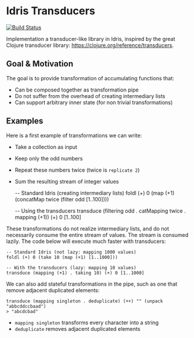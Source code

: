 # Idris Transducers

[![Build Status](https://travis-ci.org/QuentinDuval/IdrisReducers.svg?branch=master)](https://travis-ci.org/QuentinDuval/IdrisReducers)

Implementation a transducer-like library in Idris, inspired by the great Clojure transducer library: https://clojure.org/reference/transducers.

## Goal & Motivation

The goal is to provide transformation of accumulating functions that:

* Can be composed together as transformation pipe
* Do not suffer from the overhead of creating intermediary lists
* Can support arbitrary inner state (for non trivial transformations)

## Examples

Here is a first example of transformations we can write:

* Take a collection as input
* Keep only the odd numbers
* Repeat these numbers twice (twice is `replicate 2`)
* Sum the resulting stream of integer values

    -- Standard Idris (creating intermediary lists)
    foldl (+) 0 (map (+1) (concatMap twice (filter odd [1..100])))

    -- Using the transducers
    transduce (filtering odd . catMapping twice . mapping (+1)) (+) 0 [1..100]

These transformations do not realize intermediary lists, and do not necessarily consume the entire stream of values. The stream is consumed lazily. The code below will execute much faster with transducers:

    -- Standard Idris (not lazy: mapping 1000 values)
    foldl (+) 0 (take 10 (map (+1) [1..1000]))

    -- With the transducers (lazy: mapping 10 values)
    transduce (mapping (+1) . taking 10) (+) 0 [1..1000]

We can also add stateful transformations in the pipe, such as one that remove adjacent duplicated elements:

    transduce (mapping singleton . deduplicate) (++) "" (unpack "abbcddccbaad")
    > "abcdcbad"

* `mapping singleton` transforms every character into a string
* `deduplicate` removes adjacent duplicated elements
